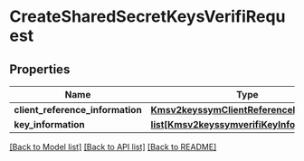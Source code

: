 # CreateSharedSecretKeysVerifiRequest

## Properties
Name | Type | Description | Notes
------------ | ------------- | ------------- | -------------
**client_reference_information** | [**Kmsv2keyssymClientReferenceInformation**](Kmsv2keyssymClientReferenceInformation.md) |  | [optional] 
**key_information** | [**list[Kmsv2keyssymverifiKeyInformation]**](Kmsv2keyssymverifiKeyInformation.md) |  | [optional] 

[[Back to Model list]](../README.md#documentation-for-models) [[Back to API list]](../README.md#documentation-for-api-endpoints) [[Back to README]](../README.md)


